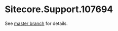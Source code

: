 # Sitecore.Support.107694

See [master branch](https://github.com/sitecoresupport/Sitecore.Support.107694) for details.